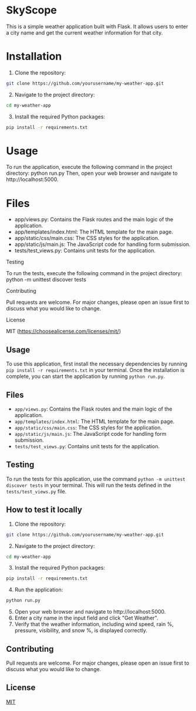 # SkyScope

This is a simple weather application built with Flask. It allows users to enter a city name and get the current weather information for that city.

# Installation

1. Clone the repository:
```sh
git clone https://github.com/yourusername/my-weather-app.git
```
2. Navigate to the project directory:
```sh
cd my-weather-app
```
3. Install the required Python packages:
```sh
pip install -r requirements.txt
```

# Usage

To run the application, execute the following command in the project directory:
python run.py
Then, open your web browser and navigate to http://localhost:5000.

# Files

- app/views.py: Contains the Flask routes and the main logic of the application.
- app/templates/index.html: The HTML template for the main page.
- app/static/css/main.css: The CSS styles for the application.
- app/static/js/main.js: The JavaScript code for handling form submission.
- tests/test_views.py: Contains unit tests for the application.

Testing

To run the tests, execute the following command in the project directory:
python -m unittest discover tests

Contributing

Pull requests are welcome. For major changes, please open an issue first to discuss what you would like to change.

License

MIT (https://choosealicense.com/licenses/mit/)

## Usage

To use this application, first install the necessary dependencies by running `pip install -r requirements.txt` in your terminal. Once the installation is complete, you can start the application by running `python run.py`.

## Files

- `app/views.py`: Contains the Flask routes and the main logic of the application.
- `app/templates/index.html`: The HTML template for the main page.
- `app/static/css/main.css`: The CSS styles for the application.
- `app/static/js/main.js`: The JavaScript code for handling form submission.
- `tests/test_views.py`: Contains unit tests for the application.

## Testing

To run the tests for this application, use the command `python -m unittest discover tests` in your terminal. This will run the tests defined in the `tests/test_views.py` file.

## How to test it locally

1. Clone the repository:
```sh
git clone https://github.com/yourusername/my-weather-app.git
```
2. Navigate to the project directory:
```sh
cd my-weather-app
```
3. Install the required Python packages:
```sh
pip install -r requirements.txt
```
4. Run the application:
```sh
python run.py
```
5. Open your web browser and navigate to http://localhost:5000.
6. Enter a city name in the input field and click "Get Weather".
7. Verify that the weather information, including wind speed, rain %, pressure, visibility, and snow %, is displayed correctly.

## Contributing

Pull requests are welcome. For major changes, please open an issue first to discuss what you would like to change.

## License

[MIT](https://choosealicense.com/licenses/mit/)

